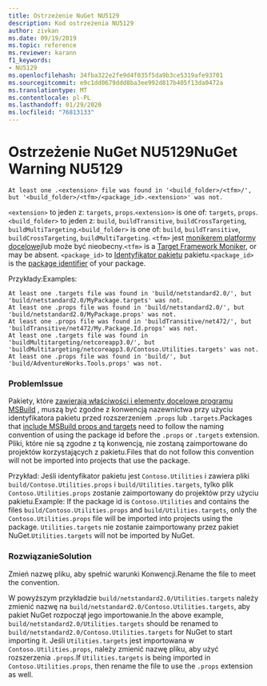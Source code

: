 ```yaml
---
title: Ostrzeżenie NuGet NU5129
description: Kod ostrzeżenia NU5129
author: zivkan
ms.date: 09/19/2019
ms.topic: reference
ms.reviewer: karann
f1_keywords:
- NU5129
ms.openlocfilehash: 34fba322e2fe9d4f035f5da9b3ce5319afe93701
ms.sourcegitcommit: e9c1dd0679ddd8ba3ee992d817b405f13da0472a
ms.translationtype: MT
ms.contentlocale: pl-PL
ms.lasthandoff: 01/29/2020
ms.locfileid: "76813133"
---
```

# <a name="nuget-warning-nu5129"></a><span data-ttu-id="90d6e-103">Ostrzeżenie NuGet NU5129</span><span class="sxs-lookup"><span data-stu-id="90d6e-103">NuGet Warning NU5129</span></span>

```
At least one .<extension> file was found in '<build_folder>/<tfm>/', but '<build_folder>/<tfm>/<package_id>.<extension>' was not.
```

<span data-ttu-id="90d6e-104">`<extension>` to jeden z: `targets`, `props`.</span><span class="sxs-lookup"><span data-stu-id="90d6e-104">`<extension>` is one of: `targets`, `props`.</span></span>
<span data-ttu-id="90d6e-105">`<build_folder>` to jeden z: `build`, `buildTransitive`, `buildCrossTargeting`, `buildMultiTargeting`.</span><span class="sxs-lookup"><span data-stu-id="90d6e-105">`<build_folder>` is one of: `build`, `buildTransitive`, `buildCrossTargeting`, `buildMultiTargeting`.</span></span>
<span data-ttu-id="90d6e-106">`<tfm>` jest [monikerem platformy docelowej](../target-frameworks.md)lub może być nieobecny.</span><span class="sxs-lookup"><span data-stu-id="90d6e-106">`<tfm>` is a [Target Framework Moniker](../target-frameworks.md), or may be absent.</span></span>
<span data-ttu-id="90d6e-107">`<package_id>` to [Identyfikator pakietu](../nuspec.md#id) pakietu.</span><span class="sxs-lookup"><span data-stu-id="90d6e-107">`<package_id>` is the [package identifier](../nuspec.md#id) of your package.</span></span>

<span data-ttu-id="90d6e-108">Przykłady:</span><span class="sxs-lookup"><span data-stu-id="90d6e-108">Examples:</span></span>

```
At least one .targets file was found in 'build/netstandard2.0/', but 'build/netstandard2.0/MyPackage.targets' was not.
At least one .props file was found in 'build/netstandard2.0/', but 'build/netstandard2.0/MyPackage.props' was not.
At least one .props file was found in 'buildTransitive/net472/', but 'buildTransitive/net472/My.Package.Id.props' was not.
At least one .targets file was found in 'buildMultitargeting/netcoreapp3.0/', but 'buildMultitargeting/netcoreapp3.0/Contoso.Utilities.targets' was not.
At least one .props file was found in 'build/', but 'build/AdventureWorks.Tools.props' was not.
```

### <a name="issue"></a><span data-ttu-id="90d6e-109">Problem</span><span class="sxs-lookup"><span data-stu-id="90d6e-109">Issue</span></span>

<span data-ttu-id="90d6e-110">Pakiety, które [zawierają właściwości i elementy docelowe programu MSBuild](../../create-packages/creating-a-package.md#include-msbuild-props-and-targets-in-a-package) , muszą być zgodne z konwencją nazewnictwa przy użyciu identyfikatora pakietu przed rozszerzeniem `.props` lub `.targets`.</span><span class="sxs-lookup"><span data-stu-id="90d6e-110">Packages that [include MSBuild props and targets](../../create-packages/creating-a-package.md#include-msbuild-props-and-targets-in-a-package) need to follow the naming convention of using the package id before the `.props` or `.targets` extension.</span></span> <span data-ttu-id="90d6e-111">Pliki, które nie są zgodne z tą konwencją, nie zostaną zaimportowane do projektów korzystających z pakietu.</span><span class="sxs-lookup"><span data-stu-id="90d6e-111">Files that do not follow this convention will not be imported into projects that use the package.</span></span>

<span data-ttu-id="90d6e-112">Przykład: Jeśli identyfikator pakietu jest `Contoso.Utilities` i zawiera pliki `build/Contoso.Utilities.props` i `build/Utilities.targets`, tylko plik `Contoso.Utilities.props` zostanie zaimportowany do projektów przy użyciu pakietu.</span><span class="sxs-lookup"><span data-stu-id="90d6e-112">Example: If the package id is `Contoso.Utilities` and contains the files `build/Contoso.Utilities.props` and `build/Utilities.targets`, only the `Contoso.Utilities.props` file will be imported into projects using the package.</span></span> <span data-ttu-id="90d6e-113">`Utilities.targets` nie zostanie zaimportowany przez pakiet NuGet.</span><span class="sxs-lookup"><span data-stu-id="90d6e-113">`Utilities.targets` will not be imported by NuGet.</span></span>

### <a name="solution"></a><span data-ttu-id="90d6e-114">Rozwiązanie</span><span class="sxs-lookup"><span data-stu-id="90d6e-114">Solution</span></span>

<span data-ttu-id="90d6e-115">Zmień nazwę pliku, aby spełnić warunki Konwencji.</span><span class="sxs-lookup"><span data-stu-id="90d6e-115">Rename the file to meet the convention.</span></span>

<span data-ttu-id="90d6e-116">W powyższym przykładzie `build/netstandard2.0/Utilities.targets` należy zmienić nazwę na `build/netstandard2.0/Contoso.Utilities.targets`, aby pakiet NuGet rozpoczął jego importowanie.</span><span class="sxs-lookup"><span data-stu-id="90d6e-116">In the above example, `build/netstandard2.0/Utilities.targets` should be renamed to `build/netstandard2.0/Contoso.Utilities.targets` for NuGet to start importing it.</span></span> <span data-ttu-id="90d6e-117">Jeśli `Utilities.targets` jest importowana w `Contoso.Utilities.props`, należy zmienić nazwę pliku, aby użyć rozszerzenia `.props`.</span><span class="sxs-lookup"><span data-stu-id="90d6e-117">If `Utilities.targets` is being imported in `Contoso.Utilities.props`, then rename the file to use the `.props` extension as well.</span></span>
